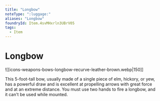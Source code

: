 ```yaml
---
title: "Longbow"
noteType: ":luggage:"
aliases: "Longbow"
foundryId: Item.4svMHxrln3UBrV05
tags:
  - Item
---
```


# Longbow
![[icons-weapons-bows-longbow-recurve-leather-brown.webp|150]]

This 5-foot-tall bow, usually made of a single piece of elm, hickory, or yew, has a powerful draw and is excellent at propelling arrows with great force and at an extreme distance. You must use two hands to fire a longbow, and it can't be used while mounted.
